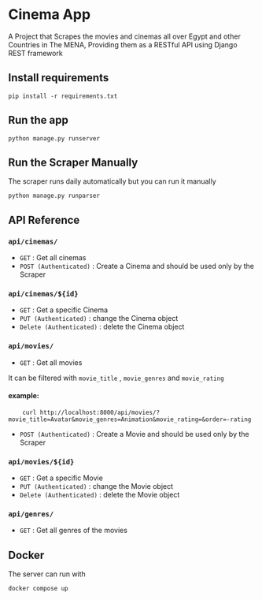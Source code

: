 
# Cinema App

A Project that Scrapes the movies and cinemas all over Egypt and other Countries in The MENA, Providing them as a RESTful API using Django REST framework


## Install requirements

    pip install -r requirements.txt

## Run the app

    python manage.py runserver

## Run the Scraper Manually
The scraper runs daily automatically but you can run it manually

    python manage.py runparser


## API Reference

### `api/cinemas/`
  - `GET` : Get all cinemas
  - `POST (Authenticated)` : Create a Cinema and should be used only by the Scraper
  
### `api/cinemas/${id}`
 - `GET` : Get a specific Cinema 
 - `PUT (Authenticated)` : change the Cinema object
 - `Delete (Authenticated)` : delete the Cinema object

### `api/movies/`
  - `GET` : Get all movies
  
  It can be filtered with `movie_title` , `movie_genres` and `movie_rating`


#### example:
        curl http://localhost:8000/api/movies/?movie_title=Avatar&movie_genres=Animation&movie_rating=&order=-rating

  - `POST (Authenticated)` : Create a Movie and should be used only by the Scraper
  

### `api/movies/${id}`
 - `GET` : Get a specific Movie 
 - `PUT (Authenticated)` : change the Movie object
 - `Delete (Authenticated)` : delete the Movie object

### `api/genres/`
  - `GET` : Get all genres of the movies
  
## Docker
The server can run with 

    docker compose up



